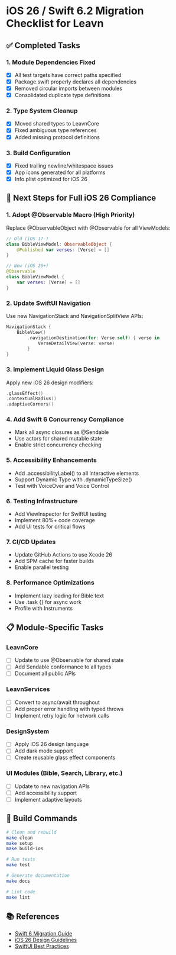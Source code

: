 # iOS 26 / Swift 6.2 Migration Checklist for Leavn

## ✅ Completed Tasks

### 1. Module Dependencies Fixed
- [x] All test targets have correct paths specified
- [x] Package.swift properly declares all dependencies
- [x] Removed circular imports between modules
- [x] Consolidated duplicate type definitions

### 2. Type System Cleanup
- [x] Moved shared types to LeavnCore
- [x] Fixed ambiguous type references
- [x] Added missing protocol definitions

### 3. Build Configuration
- [x] Fixed trailing newline/whitespace issues
- [x] App icons generated for all platforms
- [x] Info.plist optimized for iOS 26

## 🚀 Next Steps for Full iOS 26 Compliance

### 1. **Adopt @Observable Macro** (High Priority)
Replace @ObservableObject with @Observable for all ViewModels:
```swift
// Old (iOS 17-)
class BibleViewModel: ObservableObject {
    @Published var verses: [Verse] = []
}

// New (iOS 26+)
@Observable
class BibleViewModel {
    var verses: [Verse] = []
}
```

### 2. **Update SwiftUI Navigation**
Use new NavigationStack and NavigationSplitView APIs:
```swift
NavigationStack {
    BibleView()
        .navigationDestination(for: Verse.self) { verse in
            VerseDetailView(verse: verse)
        }
}
```

### 3. **Implement Liquid Glass Design**
Apply new iOS 26 design modifiers:
```swift
.glassEffect()
.contextualRadius()
.adaptiveCorners()
```

### 4. **Add Swift 6 Concurrency Compliance**
- Mark all async closures as @Sendable
- Use actors for shared mutable state
- Enable strict concurrency checking

### 5. **Accessibility Enhancements**
- Add .accessibilityLabel() to all interactive elements
- Support Dynamic Type with .dynamicTypeSize()
- Test with VoiceOver and Voice Control

### 6. **Testing Infrastructure**
- Add ViewInspector for SwiftUI testing
- Implement 80%+ code coverage
- Add UI tests for critical flows

### 7. **CI/CD Updates**
- Update GitHub Actions to use Xcode 26
- Add SPM cache for faster builds
- Enable parallel testing

### 8. **Performance Optimizations**
- Implement lazy loading for Bible text
- Use .task {} for async work
- Profile with Instruments

## 📋 Module-Specific Tasks

### LeavnCore
- [ ] Update to use @Observable for shared state
- [ ] Add Sendable conformance to all types
- [ ] Document all public APIs

### LeavnServices
- [ ] Convert to async/await throughout
- [ ] Add proper error handling with typed throws
- [ ] Implement retry logic for network calls

### DesignSystem
- [ ] Apply iOS 26 design language
- [ ] Add dark mode support
- [ ] Create reusable glass effect components

### UI Modules (Bible, Search, Library, etc.)
- [ ] Update to new navigation APIs
- [ ] Add accessibility support
- [ ] Implement adaptive layouts

## 🔧 Build Commands

```bash
# Clean and rebuild
make clean
make setup
make build-ios

# Run tests
make test

# Generate documentation
make docs

# Lint code
make lint
```

## 📚 References

- [Swift 6 Migration Guide](https://www.swift.org/migration/)
- [iOS 26 Design Guidelines](https://developer.apple.com/design/)
- [SwiftUI Best Practices](https://developer.apple.com/documentation/swiftui)